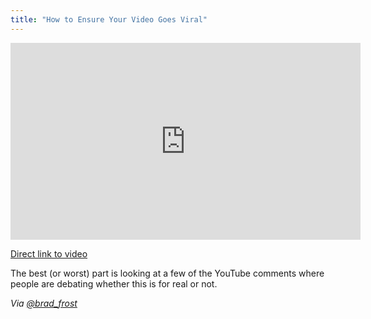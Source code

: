 ```yaml
---
title: "How to Ensure Your Video Goes Viral"
---
```

<p><iframe width="560" height="315" src="http://www.youtube.com/embed/tIwH7ptHCWc" frameborder="0" allowfullscreen></iframe></p>
<p><a href="http://www.youtube.com/watch?v=tIwH7ptHCWc&amp;feature=youtu.be">Direct link to video</a></p>
<p>The best (or worst) part is looking at a few of the YouTube comments where people are debating whether this is for real or not.</p>
<p><em>Via <a href="http://twitter.com/brad_frost/status/265488825931939840">@brad_frost</a></em></p>
